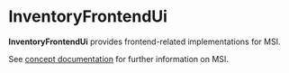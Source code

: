 # InventoryFrontendUi

**InventoryFrontendUi** provides frontend-related implementations for MSI.

See [concept documentation](https://github.com/magento-engcom/magento2/wiki/Technical-Vision.-Catalog-Inventory)
for further information on MSI.
